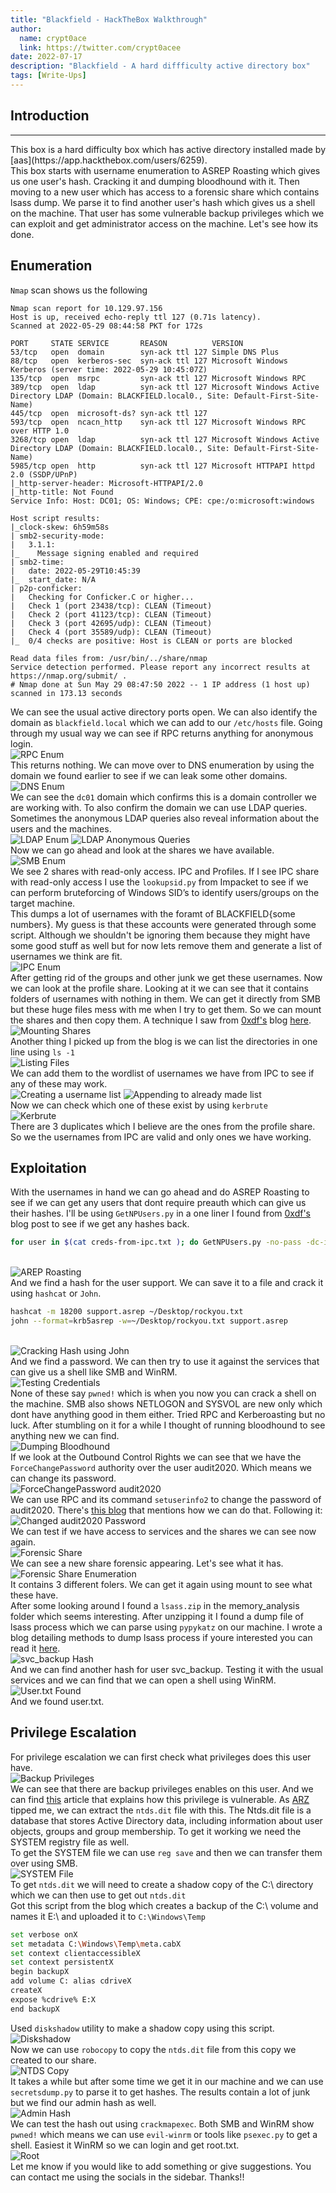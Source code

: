 ```yaml
---
title: "Blackfield - HackTheBox Walkthrough"
author:
  name: crypt0ace
  link: https://twitter.com/crypt0acee
date: 2022-07-17
description: "Blackfield - A hard diffficulty active directory box"
tags: [Write-Ups]
---
```

## Introduction
<hr>
This box is a hard difficulty box which has active directory installed made by [aas](https://app.hackthebox.com/users/6259).
<br>
This box starts with username enumeration to ASREP Roasting which gives us one user's hash. Cracking it and dumping bloodhound with it. Then moving to a new user which has access to a forensic share which contains lsass dump. We parse it to find another user's hash which gives us a shell on the machine. That user has some vulnerable backup privileges which we can exploit and get administrator access on the machine. Let's see how its done.

## Enumeration
`Nmap` scan shows us the following
```
Nmap scan report for 10.129.97.156
Host is up, received echo-reply ttl 127 (0.71s latency).
Scanned at 2022-05-29 08:44:58 PKT for 172s

PORT     STATE SERVICE       REASON          VERSION
53/tcp   open  domain        syn-ack ttl 127 Simple DNS Plus
88/tcp   open  kerberos-sec  syn-ack ttl 127 Microsoft Windows Kerberos (server time: 2022-05-29 10:45:07Z)
135/tcp  open  msrpc         syn-ack ttl 127 Microsoft Windows RPC
389/tcp  open  ldap          syn-ack ttl 127 Microsoft Windows Active Directory LDAP (Domain: BLACKFIELD.local0., Site: Default-First-Site-Name)
445/tcp  open  microsoft-ds? syn-ack ttl 127
593/tcp  open  ncacn_http    syn-ack ttl 127 Microsoft Windows RPC over HTTP 1.0
3268/tcp open  ldap          syn-ack ttl 127 Microsoft Windows Active Directory LDAP (Domain: BLACKFIELD.local0., Site: Default-First-Site-Name)
5985/tcp open  http          syn-ack ttl 127 Microsoft HTTPAPI httpd 2.0 (SSDP/UPnP)
|_http-server-header: Microsoft-HTTPAPI/2.0
|_http-title: Not Found
Service Info: Host: DC01; OS: Windows; CPE: cpe:/o:microsoft:windows

Host script results:
|_clock-skew: 6h59m58s
| smb2-security-mode: 
|   3.1.1: 
|_    Message signing enabled and required
| smb2-time: 
|   date: 2022-05-29T10:45:39
|_  start_date: N/A
| p2p-conficker: 
|   Checking for Conficker.C or higher...
|   Check 1 (port 23438/tcp): CLEAN (Timeout)
|   Check 2 (port 41123/tcp): CLEAN (Timeout)
|   Check 3 (port 42695/udp): CLEAN (Timeout)
|   Check 4 (port 35589/udp): CLEAN (Timeout)
|_  0/4 checks are positive: Host is CLEAN or ports are blocked

Read data files from: /usr/bin/../share/nmap
Service detection performed. Please report any incorrect results at https://nmap.org/submit/ .
# Nmap done at Sun May 29 08:47:50 2022 -- 1 IP address (1 host up) scanned in 173.13 seconds
```

We can see the usual active directory ports open. We can also identify the domain as `blackfield.local` which we can add to our `/etc/hosts` file. Going through my usual way we can see if RPC returns anything for anonymous login.
\
![RPC Enum](/assets/img/blackfield-hackthebox/rpc.png)
\
This returns nothing. We can move over to DNS enumeration by using the domain we found earlier to see if we can leak some other domains.
\
![DNS Enum](/assets/img/blackfield-hackthebox/dns.png)
\
We can see the `dc01` domain which confirms this is a domain controller we are working with. To also confirm the domain we can use LDAP queries. Sometimes the anonymous LDAP queries also reveal information about the users and the machines.
\
![LDAP Enum](/assets/img/blackfield-hackthebox/ldapsearch.png)
![LDAP Anonymous Queries](/assets/img/blackfield-hackthebox/anonymous_queries.png)
\
Now we can go ahead and look at the shares we have available. 
\
![SMB Enum](/assets/img/blackfield-hackthebox/smb.png)
\
We see 2 shares with read-only access. IPC and Profiles. If I see IPC share with read-only access I use the `lookupsid.py` from Impacket to see if we can perform bruteforcing of Windows SID’s to identify users/groups on the target machine.
<br>
This dumps a lot of usernames with the foramt of BLACKFIELD{some numbers}. My guess is that these accounts were generated through some script. Although we shouldn't be ignoring them because they might have some good stuff as well but for now lets remove them and generate a list of usernames we think are fit.
\
![IPC Enum](/assets/img/blackfield-hackthebox/ipc_enum.png)
\
After getting rid of the groups and other junk we get these usernames. Now we can look at the profile share. Looking at it we can see that it contains folders of usernames with nothing in them. We can get it directly from SMB but these huge files mess with me when I try to get them. So we can mount the shares and then copy them. A technique I saw from [0xdf's](https://twitter.com/0xdf_) blog [here](https://0xdf.gitlab.io/2020/10/03/htb-blackfield.html).
\
![Mounting Shares](/assets/img/blackfield-hackthebox/mount.png)
\
Another thing I picked up from the blog is we can list the directories in one line using `ls -1`
\
![Listing Files](/assets/img/blackfield-hackthebox/ls.png)
\
We can add them to the wordlist of usernames we have from IPC to see if any of these may work.
\
![Creating a username list](/assets/img/blackfield-hackthebox/users.png)
![Appending to already made list](/assets/img/blackfield-hackthebox/mix.png)
\
Now we can check which one of these exist by using `kerbrute`
\
![Kerbrute](/assets/img/blackfield-hackthebox/kerbrute.png)
\
There are 3 duplicates which I believe are the ones from the profile share. So we the usernames from IPC are valid and only ones we have working.

## Exploitation
With the usernames in hand we can go ahead and do ASREP Roasting to see if we can get any users that dont require preauth which can give us their hashes. I'll be using `GetNPUsers.py` in a one liner I found from [0xdf's](https://twitter.com/0xdf_) blog post to see if we get any hashes back.
```bash
for user in $(cat creds-from-ipc.txt ); do GetNPUsers.py -no-pass -dc-ip 10.129.135.182 blackfield.local/${user} -format hashcat | grep -v Impacket; done
```
\
![AREP Roasting](/assets/img/blackfield-hackthebox/asrep.png)
\
And we find a hash for the user support. We can save it to a file and crack it using `hashcat` or `John`.
```bash
hashcat -m 18200 support.asrep ~/Desktop/rockyou.txt
john --format=krb5asrep -w=~/Desktop/rockyou.txt support.asrep
```
\
![Cracking Hash using John](/assets/img/blackfield-hackthebox/crack_hash.png)
\
And we find a password. We can then try to use it against the services that can give us a shell like SMB and WinRM.
\
![Testing Credentials](/assets/img/blackfield-hackthebox/testing_creds.png)
\
None of these say `pwned!` which is when you now you can crack a shell on the machine. SMB also shows NETLOGON and SYSVOL are new only which dont have anything good in them either. Tried RPC and Kerberoasting but no luck. After stumbling on it for a while I thought of running bloodhound to see anything new we can find.
\
![Dumping Bloodhound](/assets/img/blackfield-hackthebox/bloodhound_dump.png)
\
If we look at the Outbound Control Rights we can see that we have the `ForceChangePassword` authority over the user audit2020. Which means we can change its password.
\
![ForceChangePassword audit2020](/assets/img/blackfield-hackthebox/change_pass.png)
\
We can use RPC and its command `setuserinfo2` to change the password of audit2020. There's [this blog](https://room362.com/post/2017/reset-ad-user-password-with-linux/) that mentions how we can do that. Following it:
\
![Changed audit2020 Password](/assets/img/blackfield-hackthebox/rpc_pass.png)
\
We can test if we have access to services and the shares we can see now again.
\
![Forensic Share](/assets/img/blackfield-hackthebox/forensic_share.png)
\
We can see a new share forensic appearing. Let's see what it has.
\
![Forensic Share Enumeration](/assets/img/blackfield-hackthebox/forensic_share_enum.png)
\
It contains 3 different folers. We can get it again using mount to see what these have.
<br>
After some looking around I found a `lsass.zip` in the memory_analysis folder which seems interesting. After unzipping it I found a dump file of lsass process which we can parse using `pypykatz` on our machine. I wrote a blog detailing methods to dump lsass process if youre interested you can read it [here](https://crypt0ace.github.io/posts/Dumping-Lsass/).
\
![svc_backup Hash](/assets/img/blackfield-hackthebox/backup_hash.png)
\
And we can find another hash for user svc_backup. Testing it with the usual services and we can find that we can open a shell using WinRM.
\
![User.txt Found](/assets/img/blackfield-hackthebox/user.png)
\
And we found user.txt. 

## Privilege Escalation
For privilege escalation we can first check what privileges does this user have.
\
![Backup Privileges](/assets/img/blackfield-hackthebox/backup_privs.png)
\
We can see that there are backup privileges enables on this user. And we can find [this](https://www.hackingarticles.in/windows-privilege-escalation-sebackupprivilege/) article that explains how this privilege is vulnerable. As [ARZ](https://twitter.com/arz_101) tipped me,  we can extract the `ntds.dit` file with this. The Ntds.dit file is a database that stores Active Directory data, including information about user objects, groups and group membership. To get it working we need the SYSTEM registry file as well. 
<br>
To get the SYSTEM file we can use `reg save` and then we can transfer them over using SMB.
\
![SYSTEM File](/assets/img/blackfield-hackthebox/system.png)
\
To get `ntds.dit` we will need to create a shadow copy of the C:\ directory which we can then use to get out `ntds.dit`
<br>
Got this script from the blog which creates a backup of the C:\ volume and names it E:\ and uploaded it to `C:\Windows\Temp`
```bash
set verbose onX
set metadata C:\Windows\Temp\meta.cabX
set context clientaccessibleX
set context persistentX
begin backupX
add volume C: alias cdriveX
createX
expose %cdrive% E:X
end backupX
```
Used `diskshadow` utility to make a shadow copy using this script.
\
![Diskshadow](/assets/img/blackfield-hackthebox/shaodw_copy_created.png)
\
Now we can use `robocopy` to copy the `ntds.dit` file from this copy we created to our share.
\
![NTDS Copy](/assets/img/blackfield-hackthebox/ntds.png)
\
It takes a while but after some time we get it in our machine and we can use `secretsdump.py` to parse it to get hashes. The results contain a lot of junk but we find our admin hash as well.
\
![Admin Hash](/assets/img/blackfield-hackthebox/admin_hash.png)
\
We can test the hash out using `crackmapexec`. Both SMB and WinRM show `pwned!` which means we can use `evil-winrm` or tools like `psexec.py` to get a shell. Easiest it WinRM so we can login and get root.txt.
\
![Root](/assets/img/blackfield-hackthebox/root.png)
\
Let me know if you would like to add something or give suggestions. You can contact me using the socials in the sidebar. Thanks!!
